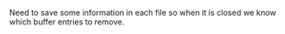 Need to save some information in each file so when it is closed we know which buffer entries to remove.
